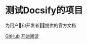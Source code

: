 # 测试Docsify的项目

为用户🙍‍和开发者👩‍💻提供的官方文档

[GitHub](https://github.com/mdnice/markdown-nice-docs)
[开始阅读](#中文的Readme)